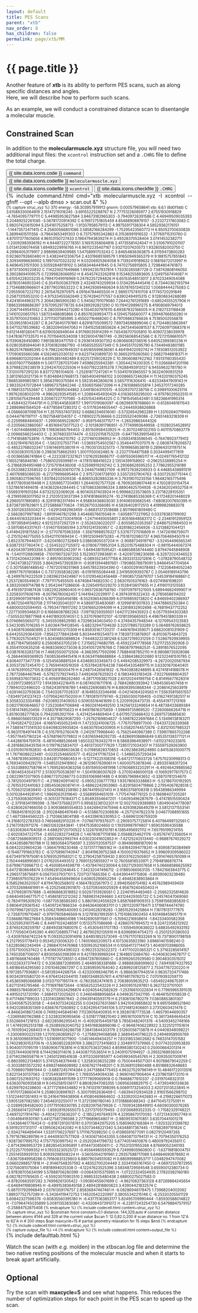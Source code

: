```yaml
---
layout: default
title: PES Scans
parent: "xtb"
nav_order: 8
has_children: false
permalink: page/xtb/MM
---
```


# {{ page.title }}

Another feature of **xtb** is its ability to perform PES scans, such as along specific distances and angles.  
Here, we will describe how to perform such scans.  

As an example, we will conduct a constrained distance scan to disentangle a molecular muscle.

## Constrained Scan
In addition to the **molecularmuscle.xyz** structure file, you will need two additional input files: the `xcontrol` instruction set and a `.CHRG` file to define the total charge.  

 <!-- Tab links -->
<div class="tab card">
  <button class="tablinks tab-id-1" onclick="openTabId(event, 'command', 'tab-id-1')" id="defaultOpen">{{ site.data.icons.code }} <code>command</code></button>
  <button class="tablinks tab-id-1" onclick="openTabId(event, 'struc', 'tab-id-1')">{{ site.data.icons.codefile }}  <code>molecularmuscle.xyz</code></button>
  <button class="tablinks tab-id-1" onclick="openTabId(event, 'xcontrol', 'tab-id-1')">{{ site.data.icons.codefile }}  <code>xcontrol</code></button>
  <button class="tablinks tab-id-1" onclick="openTabId(event, 'output', 'tab-id-1')">{{ site.data.icons.checkfile }} <code>.CHRG</code></button>
</div>
<!-- Tab content -->
<div id="command" class="tabcontent tab-id-1" style="text-align:justify">
{% include command.html cmd="xtb molecularmuscle.xyz -I xcontrol --gfnff --opt --alpb dmso > scan.out &" %}
<span markdown="span">
</span>
</div>

<div id="struc" class="tabcontent tab-id-1" style="font-size:10px">
{% capture struc_xyz %}
370
 energy: -58.303957919913 gnorm: 0.000579658641 xtb: 6.6.1 (8d0f1dd)
C            3.61588330064819        2.15147219316245       -3.69155225288767
N            2.77751226085977        2.67551930918829       -4.76540957797111
C            5.44985953627584        3.84673182965303       -3.79409726391586
C            4.46949509035393        3.20489252261065       -3.06781720914392
C            6.19972751805459        4.85488908879157       -3.22327217803083
C            5.98207420615094        5.25416175258713       -1.91307958579113
C            4.99755917138304        4.58529362176151       -1.14473572471415
C            4.25600566801086        3.58582166284299       -1.75295423560772
H            6.95052700630830        5.36994615111356       -3.79643653491303
O            6.73757695342863        6.31536991916532       -1.37769715310760
O            4.87017377605656        4.96103150727433        0.19647943839274
H            3.49328370528404        3.07414532382711       -1.20092983936192
H            4.94487222778351        3.16515358064816        2.41735581424047
H            3.51067910201107        5.01341206074458        1.69493229916765
H            6.96112235407167        0.93211207420573        1.93280582003750
C            4.29964053179917        2.99899639409985        1.54758991703243
C            3.84654836363875        4.31159473800283        0.92360792660480
H            3.43824412306754        2.43319685169579        1.91650949365379
H            9.18815757851843        2.30934996636902        5.19970070323232
H            9.03206925364058        9.71392419189632        0.16815672013997
H            6.46964531511300        3.50592848119102        0.34583446441945
O            6.74702756915805        2.72984804761873        2.87373009220832
C            7.14220027649666        1.99342357937814        1.73330265587728
O            7.58743808146050        8.39028694109575        0.72399828066950
H            8.45457423262818        9.15348255893605        3.12497567414087
H            5.61054228203235        6.79947049916969        0.24762257294826
H            6.65153548513017        2.67023349054088        4.87805146903345
C            6.35415003637939        2.43248743259934        0.51342954445416
C            8.73440362193794        2.71346880966601        4.28779031653223
C            8.34429369460634        9.55787651340232        1.00684444275083
C            7.29559067222792        2.26154762970975        4.09164784465500
H            2.98951757410708        4.17745720291849        0.25871315953200
O            4.97533455562649        2.15742840717557        0.63902494915315
C            9.12808634268089        9.42418144963275        2.30642865900280
C            5.94562791079080        7.26442761291689       -0.68524555257906
H            7.88633988686397        3.15709529778735        6.64289292821290
O           10.11941298961275        8.41908069794013        2.20671449541552
C            8.28035944273280        4.15540307976115        6.69387832166005
H            8.21827331188438        2.14101020651763        1.58703488085866
O            8.85076269934773        4.12945756560077        4.29948766850280
H            9.35797000210663        2.37111307585995        3.45502716468260
C            8.79709863766626        4.75185002556878        5.55395318043287
C            8.24736451797861        4.82918705099572        7.89734598899046
C            6.71244803863947        8.54713278539682       -0.38320945947063
H            7.84152583855626        4.34734456081537        8.77260971368378
H            9.61214481260471        8.63190506949044        4.91769035914299
H            7.65436707005810       10.40907238039978        1.04783671733570
H            6.70115640534008        1.92260047861749       -0.39256068542566
C            8.72721596610571        6.11390826450880        7.98138383471759
C            9.29361439307352        6.08066082136516        5.64052389380236
H            6.02803585944041        9.37061820867193       -0.14565535557349
C            9.24455170295790        6.73449483801185        6.86257478685395
O            9.79822401949357        6.65165599636061        4.46419402092742
H            7.19308512053922        1.17090655660386        4.12624652030132
H            9.62371420899720       10.36652015060560        2.56827948818371
H            8.69668013202064        6.63953851482489        8.92257259028229
C           10.39060887422162        7.93131160355420        4.60076077156889
H            5.06177287037049        7.45986255943381       -1.30544214200305
C           11.02666841201196        8.37988229238519        3.29424700225506
H            9.60719222815378        7.74288493913127        6.94559632781780
H            7.31200767291230        8.83772785104605       -1.25281877247261
H           11.50410193965557        9.36324090931259        3.38131653021736
H           11.80488437668173        7.66540049166102        3.00086657246284
H           11.14320190375245        7.86853699851801        5.39563190375584
H            5.59235462806016        3.56571116306410       -4.82334847909143
H            2.98335247072844        1.68967375842246       -2.93065156672096
H            4.21610886505814        1.34537017240285       -4.11881337552667
C            1.39079895044862        3.04918043110515       -4.50293707238756
C            0.39891000625114        1.99762608002019       -4.98626293541585
H            1.20884454930429        4.01636559295000       -4.97978029502510
H            1.28105675429448        3.20067227707085       -3.42515424954225
C            0.71815456542481        0.58236641995314       -4.45844327044791
H            0.37854458308117        1.99117019060097       -6.08296978768660
H           -0.61260461611543        2.28869661564529       -4.67785847280312
C           -0.51176344605447       -0.24445938626868       -4.05666087098704
H            1.35705574073552        0.66862346516061       -3.57326542982289
H            1.33102640719450        0.04447161197117       -5.19275848134057
C           -1.11890227536666        0.22205520409086       -2.72651483218309
H           -0.22599884845637       -1.29905695228097       -3.95975463171577
H           -1.26529863444326       -0.22056623860567       -4.85169473077523
C           -2.10138391796951       -0.77749993649958       -2.10280254528912
H           -1.60144866982378        1.19836565794403       -2.85150958433925
H           -0.30702481322155        0.40111570863779       -2.00966566254403
C           -2.30768335174474       -0.53220158753229       -0.64776539915463
H           -1.71418588753816       -1.79604346210792       -2.22174610396952
H           -3.05934183596545       -0.76478923779412       -2.63219416765354
C           -1.56231275577141       -1.03693754502567        0.35464417037075
N           -2.08087478206572       -0.48523768032347        1.51614691538019
H           -0.79035135325173       -1.78199658538119        0.28964313119751
N           -3.10303831015336        0.29836758662593        1.30011150062485
N           -3.23271764871588        0.30344994177819       -0.00366586741864
C           -4.22233872321621        1.12162928686717       -0.69155065965117
H           -4.02497765412132        1.16552185846180       -1.75861025939981
H           -4.17815188416523        2.13514399158902       -0.29625338895254
H           -5.21868394951488        0.72157016436008       -0.52598919292142
C            3.29068628595253        2.77862955216189       -6.05338823358532
O            2.41936306110776        3.24467149827109       -6.99727638206933
O            4.44685438891519        2.46176985086530       -6.27279996695464
C            2.97572061738100        3.33572937904763       -8.33072530775144
C            3.39058027596765        1.93784202509336       -8.80655282885336
H            3.79319070235156        1.96482165775496       -9.81778093619498
H            2.53596577204951        1.26440927577326       -8.79092659617448
H            4.15028120154754        1.52786161494018       -8.14363264284445
C            1.87086336096334        3.88904625704926       -9.24362024932758
H            1.55693191931284        4.87323232069026       -8.90140537403924
H            0.99966223573605        3.23718228105351       -9.21995983017952
H            2.21205123037394        3.97418186695274      -10.27418685336369
C            4.17248201448029        4.29605117890893       -8.32919182317494
H            4.95883436803030        3.91406593682545       -7.68082007650395
H            3.87387397829611        5.27258866770624       -7.95267103266085
H            4.58264028172513        4.41999829883078       -9.33012633500427
C           -1.62913482963459       -0.86831372518688        2.85119661809480
C           -2.56628079971682       -1.89191467821298        3.45468576615548
H           -1.60589772211952        0.03378383799092        3.46445163320344
H           -0.60342733041908       -1.24714493055801        2.80516648583172
C           -2.23461912959123       -2.19739584134852        4.92123137292729
H           -2.55263260220217       -2.80558520353567        2.84867531984503
H           -3.59708543317431       -1.51407159365194        3.37931241350957
C           -2.82818622456926       -3.52138821044121        5.41494291875562
H           -2.57707875963359       -1.35679988576327        5.53767727016809
H           -1.14726196759071       -2.21515246775055        5.05421110169434
C           -1.99125094975283       -4.71518702980737        4.96570646945079
H           -3.85237679446317       -3.62041802732849        5.03860805037204
H           -2.90887349197167       -3.52454496565341        6.50873137760474
C           -2.55453227125972       -6.07806779953134        5.35201575468304
H           -0.98115444067374       -4.62043973993356        5.38110895242297
H           -1.84943811595421       -4.68658838744460        3.87947445848908
N           -1.54011128809858       -7.10019073267255        5.15239372983681
H           -3.42097298230698       -6.32972024346523        4.73124206422098
H           -2.89519030902062       -6.08935234577156        6.39333133212816
C           -1.07828790548732       -7.34247383273555        3.86429457392839
H           -0.90813944897651       -7.19086578879091        5.94664547704564
C            0.30755861488542       -7.76720518251968        3.64578523934390
O           -1.80002914078483       -7.12208484052240        2.89977670190884
C            0.73723558382285       -8.01919155084448        2.34195909393787
C            2.05469189143796       -8.24997674222509        2.08396213424967
H            0.01295462456469       -7.99085725879707        1.54539184168861
C            1.25372805549631       -7.79711175455505        4.67408474682030
C            2.56301505376163       -8.02741661598201        4.38320069714788
N            2.95424471286606       -8.22654915029270        3.10284136171655
H            2.41190113125583       -8.41939731487436        1.08229226960405
H            0.96572636758760       -7.59709797521005        5.68944662499907
H            3.32583017606749       -8.00796780062457        5.14419422029917
C            4.39743919322433       -8.27856586114202        2.81299097397489
O            5.16772565456186       -8.55293654266399        4.01109859213820
C            4.84659402386937       -6.96725049763708        2.11714035040207
H            4.58697354830681       -9.12998181307833        2.14478865250384
C            4.68000202594455       -5.79534778917292        3.12616652094099
H            4.22818932902698       -6.76819437712252        1.22773099346631
O            6.16666087882263       -7.09718259359501        1.64217239435923
C            6.05779394303383       -7.50553378877968        4.44018920514051
C            5.33707696112107       -6.13181395665925        4.49879451880339
H            6.07469655650712       -5.34555098529185        4.73298343403450
O            4.37494357948344       -6.12709543123583        5.54230857016265
H            3.60364794128545       -5.68232947134630        3.32517885733289
O            5.06489762658625       -4.54087636660895        2.57491451270309
H            6.85935167720217       -7.44616194359071        3.68620081031909
C            6.64425529364309       -7.85622778842848        5.80344419254973
H            7.18397313876907       -8.81036754843725        5.77830257504921
H            5.82406850898924       -7.94483222381248        6.52672199231259
O            7.52867929939955       -6.85718475656812        6.25608563705239
C            7.21565274680795       -6.45922341778568        7.52117255392908
O            6.35541100635208       -6.96833690273036        8.20410572976768
C            7.98087979682531       -5.28918576522095        8.03876163283736
H            7.46825500712506       -4.36639577592096        7.76884087852110
H            8.98088735928086       -5.26644069369925        7.60853649415416
H            8.06341168688884       -5.33864386202680        9.12322481510785
C            4.60640773477319       -5.12545638881534        6.43469033345673
O            5.44942085329973       -4.26720020567934        6.30537267245470
C            3.76594140519359       -5.15378428764238        7.66454335489715
H            3.63301670640401       -4.14763910527105        8.05812818000479
H            4.24870426561832       -5.76403838248895        8.42741814188078
H            2.78772684467946       -5.57927279274453        7.44924067625923
C            6.19834933183428       -7.92276698804357        0.55958376073632
C            6.40569186262460       -4.28717093827028        2.60120244199756
C            6.81495677628314       -3.02917238953772        1.91439342216415
H            6.08745016717816       -2.76842880393942        1.14845365407458
H            7.78940122496020       -3.15624397816789        1.44652269068576
H            6.88093950868344       -2.20861425603919        2.62614632793636
C            7.54032677028337       -8.16485533346496       -0.04214064324563
H            7.55635815651557       -7.83497241237423       -1.07956240750200
H            7.78108151179740       -9.22650300708405       -0.01627491382517
H            8.30583323354188       -7.62089231409053        0.50905516461699
O            5.22091926473735       -8.45541977213169        0.08217900646657
O            7.25230847106848       -4.96026146492510        3.14256133249654
H            6.48738433689384        0.51814748520456       -7.03837818115623
H            4.94978616375659       -1.59849735869520       -7.22600666264716
H            5.85190382771826        0.79420953921104       -5.42142544869404
C            6.61795725666432        0.26975738885630       -5.98660566513529
H            4.35718829087293       -1.25762169804627       -5.59878222697684
C            5.13496138183211       -1.76458247122264       -6.16610455052349
H            7.47233241006725       -1.77670798977000       -7.64337226339368
H            7.58814773141530        0.64098329935824       -5.66307934200905
H            5.05820744572676       -2.83121007985321       -5.96311784974478
C            6.51579152760478       -1.24129779968440       -5.75625440967389
C            7.59817865702268       -1.95776457160224       -6.57681967079802
H            0.83165948292735       -4.82869108686849        0.85351138377121
H           -1.44286194759176       -5.48110488526648        1.65033276343279
H            8.58683964938971       -1.61123740233615       -6.28168626435156
H            0.11971625834707       -3.46137300777629        1.72851721034307
H            7.55597539263900       -3.03109076192830       -6.40095089603636
C            0.01985828370853       -4.09238639524890        0.84153631000775
H            1.76716086223481       -0.02252546650577       -0.45224171167334
C           -1.34865257293434       -4.74878395309923        0.84281710680453
H           -5.12774225108318       -5.64721770603726        1.67570230998313
O            6.76934009429279       -1.54853129418902       -4.36129617639061
H            1.40000753878346       -2.89335168317204       -2.55338892758796
H            1.76952604363256        0.85159550481998        1.07606893220291
H           -6.49246429885562       -4.18046543543717        2.51300750538397
H           -1.50419080307629       -5.27092486000128       -0.10692977617573
C            2.08229972071905        0.89677370286773        0.03551069861488
O            4.90857969843652       -0.33870781254670       -3.78125004979011
C           -4.21982409114012       -5.09052336777783        1.93578063338883
H           -5.52186700192925       -2.76155312441063        2.08545062608741
H           -3.48862242903960       -5.82915604719866        2.27954067828518
C           -5.70562120839410       -3.50429882238180        2.86744195021413
H            3.16803768108318        0.95438986349994        0.00102844928141
C            1.98692631319640       -2.55689594651019       -1.71754748776125
O            0.18698407205261       -3.27593083601593       -0.30513776184371
C            5.85493554647201       -1.04093496287679       -3.47478515590424
O           -2.37918341199398       -3.78473756823171        0.99583238132201
H           12.00270029389893        1.80490404778087       -0.62806267466056
O            3.90938685554833        3.64269431475946        4.42939826649219
H            3.58121371553141       -1.78684518102038       -2.91028486497649
O           -4.51386702308836       -4.25712147822376        3.04677088951655
C            1.46713844560225       -2.71206638041188       -0.44339616330953
C           -3.66961206759209       -4.31680122783103        0.74656682913235
H           -7.07667979376371       -2.29093757725814        6.40796499732561
C            3.21673182971276       -1.96512632843841       -1.91475358024650
O            1.19359987974807        1.95903590435588       -1.83306364764058
H            4.68829720700522        5.12267618310781        6.13854956921112
H            7.65795199214155       -2.60208347221754       -2.65522832734828
C            1.46760871708166        2.05688254621176       -0.65767472356054
H           -7.08725686909513       -2.28810652993744        4.03023041602853
H           -7.42125242513440       -0.96887674529272        8.43428588790788
H           12.98505843756597        3.23551120597537       -0.99496988187090
N            6.08422029604236       -1.36647918230468       -2.13731777865162
H           -3.61842094778241       -4.93908730384989       -0.15467791663783
C           -6.12758961140947       -2.80419639752368        4.15000219376652
H            3.99609309586022        6.67349797975081        6.57693529158321
C           12.27904258759430        2.80037622505807       -0.29147465761099
H            2.15044468990801        2.01762054493512        3.76901325855927
H           12.76056818533971        2.71948186876774        0.67996713966713
C           -6.45008544598719       -1.43784740230064        6.59271293007658
H            5.06668586625592        5.64721808648674        3.05962813264645
C            7.34232047496712       -2.01885066563135       -1.78421663843775
C            4.29651738756811        6.05670037937101        5.72071377665356
C           -6.64390441715806       -0.69390603239480        7.73985979376229
H            7.45494456949604        0.60805290652294       -2.49482838903664
H            6.15852963520507        4.87947802568012        4.16647832567973
C            2.99461569704182        4.45762989459459        4.37032698481991
H           -6.22525482901870       -3.53709340025929        4.95679240450403
H           -4.31769281767888       -3.46968663518852        0.50267313926561
C            2.22461954483483       -2.25662325814626        0.66404934677571
C            1.45861872212262        2.76898314294660        3.43124429305722
C            5.24574047069060       -0.78341195309210       -1.08770538585393
C            5.88019024556329        5.85876881909313        3.75981568385839
C            3.98064129361542       -1.54097247866334       -0.84636406083701
O            1.28112209778471        3.17198744474790        0.11079967261325
H            5.00627696540093        0.24134528318283       -1.38515293425864
H            7.16178131777875       -2.73587019710467       -0.97917805846569
N            3.12781821993591        5.71510863902450        4.93149845965179
H            7.03668678627684        5.35843488604188        1.14426905911561
O           -5.15942216938614       -1.84233400582358        4.53259531617546
C            8.44971024248597        0.15133757086698       -2.42860767994572
H            8.32472358212922        2.87492428259787       -2.88493387680076
C           -5.45305451707783       -1.10594590636022        5.68835492933192
H            7.77056041345390        4.49072689577142        2.46790292135910
H            8.63968904754273       -0.25012531380503       -3.43097656742234
N           11.09335230914916        3.64851852573049       -0.17671707833269
N           10.73718901798159        4.21279551778413        0.95345213006320
C            1.74051665209573        4.10733635923180        3.69661401598240
O            1.62285962343494       -2.29684701476968        1.93095352106534
H            0.10564172714473        1.40409703986055        2.51571000537422
C            8.40663554390323       -0.99225325022372       -1.41770020365321
C            5.37163285614157        6.74503587106007        4.89305650398399
H            9.42178939969244        2.16486512684760       -4.04063034678717
C            3.48116668740486       -1.71178774728551        0.43947287805860
C           -5.83992602929580        0.39048303515012        8.00226337374472
C            9.33638872089095        2.46489383381686       -2.98888368099602
C            7.69410874327952        5.48186454295560        2.01010462867297
C            0.32859595764040        2.42899208125877        2.75347767220220
H            8.19728577936801       -0.58139344268754       -0.42320098346795
H           -5.98663617943514        0.96357334717466        8.90342910580720
H            4.97641242044110        7.68013489357611        4.47974817978213
C            7.07019393259770        6.45365985066898        3.01337107195174
H           -0.78035824741615        2.70838059635213       -1.65492249675391
H            5.82713145795466       -0.71116978872644       -0.16562522543226
H            2.34009515297851        6.36273237101001        4.98855784080672
C           10.27135534296874        4.02405442582629       -1.25316610022634
H            0.77965965391035        4.49150212720190       -1.36841372025620
C            0.34604888956654        4.04963573421195       -0.46461501058539
C            9.47174867189033        1.23314038907843       -2.09439140593179
H            6.21306106780279        7.03608853801307        5.53405875253058
C           -4.64307334262255        0.03426276313661        5.94210439858632
N            9.69515686521840        4.94202858351369        0.63667671260892
C            0.82429547345106        5.07214812406601        3.27312603421476
C           -4.84663418672406        0.74992445846140        7.11239056400935
H            9.39280187773538       -1.46579044690357       -1.33695801162988
C            2.52383290955656       -2.53187778821040        2.99516110097514
C           10.36173484645424        3.55266947218153       -2.66228596295543
H           -0.40926154459758        5.78563482401376       -4.54093452748166
H            1.47492952513788       -0.25089262040752        3.94519836896096
C           -0.96487406228922        3.32251211151614       -0.76109342268403
H            6.78094126286758        7.38413844303179        2.51260056713878
H            4.04408348098221       -1.33006900225139        1.27010260859527
O           -1.27589294068568        2.36894540796225        0.24946958900769
H            9.36100965915670        1.53169913071900       -1.04514649434257
H            7.83318533602682        6.74833147051582        3.74029830153706
N           -0.53608522839769        3.38627273416803        2.33489117379965
C            9.07742020953830        5.90400170195119        1.55809067783816
H            0.18307536372663        4.85998380130243        0.25000664201314
H            1.02574440061918        6.11442963114016        3.44308770536514
H            3.24091075194927       -3.29552168936004        2.67140296558716
H            1.24501298541638       -3.91133269185977        4.04599340545765
H            2.30935007009741       -0.88039922134801        5.37412546379448
C            1.32583036252289       -0.75004445071301        4.90788679042259
C           -0.30328813572292        4.69837486608982        2.60676217448201
C            9.35368102860488        4.85188832648683       -0.70989079891944
O           -3.68872457414384        0.34713884775453        4.96327529796149
H           10.48461722013516        0.82213430137063       -2.17254938117394
C            1.76935549094336       -2.96901407906404        4.23786158172010
H            3.08072521693752       -1.60838284911599        3.17777809065908
O            0.78468677610337       -2.03197048323131        4.63630760935838
H            9.04525815136177        6.88082947083355        1.06956268829715
C           -1.47393490126636        5.62997924238600       -4.37772169434882
H            9.74133197398095        6.00691173254003        2.42072013523845
H           -1.91701728660474        5.25980308981921       -5.30070952636409
C           -1.66394312934528        2.91651566298702        1.51224401351493
H           10.24164799438906        4.41080469664602       -3.33392002442683
H           -4.21982266171073        1.59051287082580        7.34546313255017
H           11.37213961180140        3.17318868088343       -2.84710457275091
H           -2.02699284582600        2.01779108330785        2.02820975679926
C           -1.70093428849910        4.66090300076265       -3.26566147207481
O           -1.85928192655073        5.22173705179493       -2.03136689352335
O           -1.71582329748221        3.46973217814760       -3.49242725636207
C           -2.18522407649374        4.22958670170092       -1.07213430957749
H           -1.00498419301161        5.44127587296588        2.27719689654807
H           -2.98095101670851        3.63570441001278       -1.54366461776424
O           -0.81872913078761        0.37013842975205        5.15859692168384
H           -1.92533231398782        6.59192317313117       -4.13950624242082
H            8.52073448221340        5.34348817367445       -1.17882897191824
C           -2.93427464894144        1.53311706237697        5.17111675598250
C            0.41386591677091        0.08279120497265        5.79716786289786
H            2.44409307577928       -3.14306714043355        5.08408713794131
H           -2.70794350176253        1.92873617995752        4.17577550997542
H           -2.05202641798732        5.67740514610876        0.48009792435611
C           -2.87143969953729        3.88285453095891        1.41144730850611
C           -2.75531331955268        4.87669052340193        0.21225770599352
H            0.19333230525721       -0.45564980593529        6.72499805960800
C           -1.63719818004751        1.25514559929130        5.90939298508224
H           -3.56050042191961        2.29357588717089        5.64864690878692
H           -1.83670849958286        0.79160631329803        6.88079034931082
H            0.88599988853717        1.03482947470082        6.06602988577818
H           -2.91467548357592        4.48352700204449        2.33341065167450
O           -4.06972537872955        3.12756081075064        1.41818994025308
O           -4.12247623525396        3.58348729594548        3.65590012380734
O           -3.97838705634099        5.57888706280399       -0.00643015375985
H           -1.07222324554935        2.17820382160180        6.08278211765635
C           -4.55923070902510        2.99853325480438        2.68800275027583
O           -4.87820663597282        3.74998261305422       -1.09080455601699
C           -4.96210837363128        4.87269884245654       -0.64694119808945
H           -6.48915383645158        2.48942818800623        3.43904421832574
C           -5.68701792996849        2.03761359176757        2.85836847467461
H           -6.08286946178475        1.73968204002062        1.88937752757289
H           -5.34264119472753        1.14520542220997        3.38055342215146
C           -6.25320205501129        5.60842327598376       -0.80835560395180
H           -6.43775163853177        5.82495709990444       -1.85930588014822
H           -7.07964745035899        5.00811353830861       -0.43208437391072
H           -6.22817243254730        6.54798847579157       -0.25884752875408
{% endcapture %}
{% include codecell.html content=struc_xyz %}
</div>
<div id="xcontrol" class="tabcontent tab-id-1" style="font-size:10px">
{% capture struc_xyz %}
$constrain
force constant=0.1
distance: 144,329,auto # constrain distance between atoms #144 and
329 at the current value
$scan
1: 12.0,82.0,200 # scan distance no. 1 from 12˚A to 82˚A in # 200
steps
$opt
maxcycle=15 # partial geometry relaxation for 15 steps
$end
{% endcapture %}
{% include codecell.html content=struc_xyz %}
</div>
<div id="output" class="tabcontent tab-id-1" style="font-size:10px">
{% capture output_file %}
+4
{% endcapture %}
{% include codecell.html content=output_file %}
</div>
{% include defaulttab.html %}

Watch the scan (with *e.g.* molden) in the xtbscan.log file and determine the two native resting positions of the molecular muscle and when it starts to break apart artificially.


## Optional
Try the scan with **maxcycle=5** and see what happens.
This reduces the number of optimization steps for each point in the PES scan to speed up the scan.
